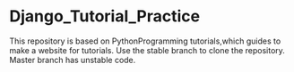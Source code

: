 # Django_Tutorial_Practice
This repository is based on PythonProgramming tutorials,which guides to make a website for tutorials.
Use the stable branch to clone the repository. Master branch has unstable code.
